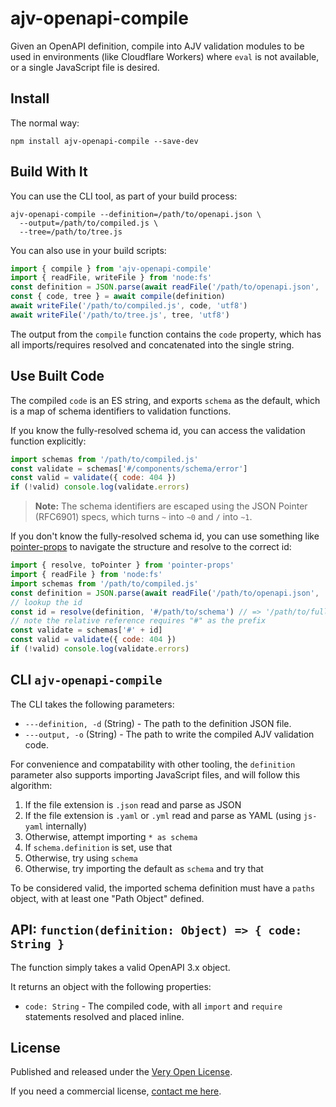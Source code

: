 # ajv-openapi-compile

Given an OpenAPI definition, compile into AJV validation modules to be used in environments (like Cloudflare Workers) where `eval` is not available, or a single JavaScript file is desired.

## Install

The normal way:

```shell
npm install ajv-openapi-compile --save-dev
```

## Build With It

You can use the CLI tool, as part of your build process:

```shell
ajv-openapi-compile --definition=/path/to/openapi.json \
  --output=/path/to/compiled.js \
  --tree=/path/to/tree.js
```

You can also use in your build scripts:

```js
import { compile } from 'ajv-openapi-compile'
import { readFile, writeFile } from 'node:fs'
const definition = JSON.parse(await readFile('/path/to/openapi.json', 'utf8'))
const { code, tree } = await compile(definition)
await writeFile('/path/to/compiled.js', code, 'utf8')
await writeFile('/path/to/tree.js', tree, 'utf8')
```

The output from the `compile` function contains the `code` property, which has all imports/requires resolved and concatenated into the single string.

## Use Built Code

The compiled `code` is an ES string, and exports `schema` as the default, which is a map of schema identifiers to validation functions.

If you know the fully-resolved schema id, you can access the validation function explicitly:

```js
import schemas from '/path/to/compiled.js'
const validate = schemas['#/components/schema/error']
const valid = validate({ code: 404 })
if (!valid) console.log(validate.errors)
```

> **Note:** The schema identifiers are escaped using the JSON Pointer (RFC6901) specs, which turns `~` into `~0` and `/` into `~1`.

If you don't know the fully-resolved schema id, you can use something like [pointer-props](https://github.com/saibotsivad/pointer-props) to navigate the structure and resolve to the correct id:

```js
import { resolve, toPointer } from 'pointer-props'
import { readFile } from 'node:fs'
import schemas from '/path/to/compiled.js'
const definition = JSON.parse(await readFile('/path/to/openapi.json', 'utf8'))
// lookup the id
const id = resolve(definition, '#/path/to/schema') // => '/path/to/fully/resolved/schema'
// note the relative reference requires "#" as the prefix
const validate = schemas['#' + id]
const valid = validate({ code: 404 })
if (!valid) console.log(validate.errors)
```

## CLI `ajv-openapi-compile`

The CLI takes the following parameters:

- `---definition, -d` (String) - The path to the definition JSON file.
- `---output, -o` (String) - The path to write the compiled AJV validation code.

For convenience and compatability with other tooling, the `definition` parameter also supports importing JavaScript files, and will follow this algorithm:

1. If the file extension is `.json` read and parse as JSON
2. If the file extension is `.yaml` or `.yml` read and parse as YAML (using `js-yaml` internally)
3. Otherwise, attempt importing `* as schema`
4. If `schema.definition` is set, use that
5. Otherwise, try using `schema`
6. Otherwise, try importing the default as `schema` and try that

To be considered valid, the imported schema definition must have a `paths` object, with at least one "Path Object" defined.

## API: `function(definition: Object) => { code: String }`

The function simply takes a valid OpenAPI 3.x object.

It returns an object with the following properties:

- `code: String` - The compiled code, with all `import` and `require` statements resolved and placed inline.

## License

Published and released under the [Very Open License](http://veryopenlicense.com).

If you need a commercial license, [contact me here](https://davistobias.com/license?software=ajv-openapi-compile).

